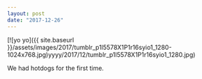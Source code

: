 ```yaml
---
layout: post
date: "2017-12-26"
---
```


[![yo yo]({{ site.baseurl }}/assets/images/2017/tumblr_p1l5578X1P1r16syio1_1280-1024x768.jpg)yyyy/2017/12/tumblr_p1l5578X1P1r16syio1_1280.jpg)

We had hotdogs for the first time.
